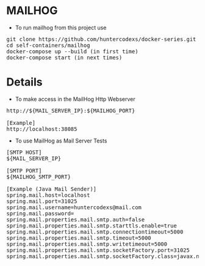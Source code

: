 # MAILHOG

- To run mailhog from this project use

<pre>
git clone https://github.com/huntercodexs/docker-series.git .
cd self-containers/mailhog
docker-compose up --build (in first time)
docker-compose start (in next times)
</pre>

# Details

- To make access in the MailHog Http Webserver

<pre>
http://${MAIL_SERVER_IP}:${MAILHOG_PORT}

[Example]
http://localhost:38085
</pre>

- To use MailHog as Mail Server Tests

<pre>
[SMTP HOST]
${MAIL_SERVER_IP}

[SMTP PORT]
${MAILHOG_SMTP_PORT}

[Example (Java Mail Sender)]
spring.mail.host=localhost
spring.mail.port=31025
spring.mail.username=huntercodexs@mail.com
spring.mail.password=
spring.mail.properties.mail.smtp.auth=false
spring.mail.properties.mail.smtp.starttls.enable=true
spring.mail.properties.mail.smtp.connectiontimeout=5000
spring.mail.properties.mail.smtp.timeout=5000
spring.mail.properties.mail.smtp.writetimeout=5000
spring.mail.properties.mail.smtp.socketFactory.port=31025
spring.mail.properties.mail.smtp.socketFactory.class=javax.net.ssl.SSLSocketFactory
</pre>